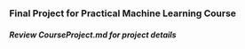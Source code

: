 ### Final Project for Practical Machine Learning Course

##### Review CourseProject.md for project details
